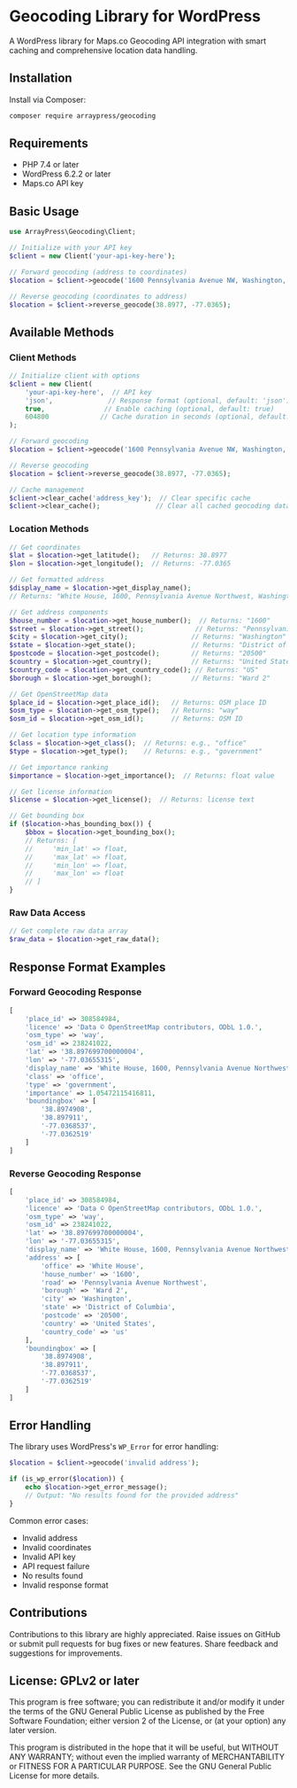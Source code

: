 # Geocoding Library for WordPress

A WordPress library for Maps.co Geocoding API integration with smart caching and comprehensive location data handling.

## Installation

Install via Composer:

```bash
composer require arraypress/geocoding
```

## Requirements

- PHP 7.4 or later
- WordPress 6.2.2 or later
- Maps.co API key

## Basic Usage

```php
use ArrayPress\Geocoding\Client;

// Initialize with your API key
$client = new Client('your-api-key-here');

// Forward geocoding (address to coordinates)
$location = $client->geocode('1600 Pennsylvania Avenue NW, Washington, DC');

// Reverse geocoding (coordinates to address)
$location = $client->reverse_geocode(38.8977, -77.0365);
```

## Available Methods

### Client Methods

```php
// Initialize client with options
$client = new Client(
    'your-api-key-here',  // API key
    'json',              // Response format (optional, default: 'json')
    true,               // Enable caching (optional, default: true)
    604800             // Cache duration in seconds (optional, default: 1 week)
);

// Forward geocoding
$location = $client->geocode('1600 Pennsylvania Avenue NW, Washington, DC');

// Reverse geocoding
$location = $client->reverse_geocode(38.8977, -77.0365);

// Cache management
$client->clear_cache('address_key');  // Clear specific cache
$client->clear_cache();              // Clear all cached geocoding data
```

### Location Methods

```php
// Get coordinates
$lat = $location->get_latitude();   // Returns: 38.8977
$lon = $location->get_longitude();  // Returns: -77.0365

// Get formatted address
$display_name = $location->get_display_name();
// Returns: "White House, 1600, Pennsylvania Avenue Northwest, Washington, DC 20500"

// Get address components
$house_number = $location->get_house_number();  // Returns: "1600"
$street = $location->get_street();             // Returns: "Pennsylvania Avenue Northwest"
$city = $location->get_city();                // Returns: "Washington"
$state = $location->get_state();              // Returns: "District of Columbia"
$postcode = $location->get_postcode();        // Returns: "20500"
$country = $location->get_country();          // Returns: "United States"
$country_code = $location->get_country_code(); // Returns: "US"
$borough = $location->get_borough();          // Returns: "Ward 2"

// Get OpenStreetMap data
$place_id = $location->get_place_id();   // Returns: OSM place ID
$osm_type = $location->get_osm_type();   // Returns: "way"
$osm_id = $location->get_osm_id();       // Returns: OSM ID

// Get location type information
$class = $location->get_class();  // Returns: e.g., "office"
$type = $location->get_type();    // Returns: e.g., "government"

// Get importance ranking
$importance = $location->get_importance();  // Returns: float value

// Get license information
$license = $location->get_license();  // Returns: license text

// Get bounding box
if ($location->has_bounding_box()) {
    $bbox = $location->get_bounding_box();
    // Returns: [
    //     'min_lat' => float,
    //     'max_lat' => float,
    //     'min_lon' => float,
    //     'max_lon' => float
    // ]
}
```

### Raw Data Access

```php
// Get complete raw data array
$raw_data = $location->get_raw_data();
```

## Response Format Examples

### Forward Geocoding Response

```php
[
    'place_id' => 308584984,
    'licence' => 'Data © OpenStreetMap contributors, ODbL 1.0.',
    'osm_type' => 'way',
    'osm_id' => 238241022,
    'lat' => '38.897699700000004',
    'lon' => '-77.03655315',
    'display_name' => 'White House, 1600, Pennsylvania Avenue Northwest, Ward 2, Washington, District of Columbia, 20500, United States',
    'class' => 'office',
    'type' => 'government',
    'importance' => 1.05472115416811,
    'boundingbox' => [
        '38.8974908',
        '38.897911',
        '-77.0368537',
        '-77.0362519'
    ]
]
```

### Reverse Geocoding Response

```php
[
    'place_id' => 308584984,
    'licence' => 'Data © OpenStreetMap contributors, ODbL 1.0.',
    'osm_type' => 'way',
    'osm_id' => 238241022,
    'lat' => '38.897699700000004',
    'lon' => '-77.03655315',
    'display_name' => 'White House, 1600, Pennsylvania Avenue Northwest, Ward 2, Washington, District of Columbia, 20500, United States',
    'address' => [
        'office' => 'White House',
        'house_number' => '1600',
        'road' => 'Pennsylvania Avenue Northwest',
        'borough' => 'Ward 2',
        'city' => 'Washington',
        'state' => 'District of Columbia',
        'postcode' => '20500',
        'country' => 'United States',
        'country_code' => 'us'
    ],
    'boundingbox' => [
        '38.8974908',
        '38.897911',
        '-77.0368537',
        '-77.0362519'
    ]
]
```

## Error Handling

The library uses WordPress's `WP_Error` for error handling:

```php
$location = $client->geocode('invalid address');

if (is_wp_error($location)) {
    echo $location->get_error_message();
    // Output: "No results found for the provided address"
}
```

Common error cases:
- Invalid address
- Invalid coordinates
- Invalid API key
- API request failure
- No results found
- Invalid response format

## Contributions

Contributions to this library are highly appreciated. Raise issues on GitHub or submit pull requests for bug fixes or new features. Share feedback and suggestions for improvements.

## License: GPLv2 or later

This program is free software; you can redistribute it and/or modify it under the terms of the GNU General Public License as published by the Free Software Foundation; either version 2 of the License, or (at your option) any later version.

This program is distributed in the hope that it will be useful, but WITHOUT ANY WARRANTY; without even the implied warranty of MERCHANTABILITY or FITNESS FOR A PARTICULAR PURPOSE. See the GNU General Public License for more details.